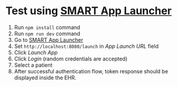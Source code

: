 # Test using [SMART App Launcher](http://launch.smarthealthit.org/?auth_error=&fhir_version_2=r4&iss=&launch_ehr=1&launch_url=http%3A%2F%2Flocalhost%3A8080%2Flaunch&patient=&prov_skip_auth=1&provider=&pt_skip_auth=1&public_key=&sde=&sim_ehr=1&token_lifetime=15&user_pt=)

1. Run `npm install` command
2. Run `npm run dev` command
3. Go to [SMART App Launcher](http://launch.smarthealthit.org/?auth_error=&fhir_version_2=r4&iss=&launch_ehr=1&launch_url=http%3A%2F%2Flocalhost%3A8080%2Flaunch&patient=&prov_skip_auth=1&provider=&pt_skip_auth=1&public_key=&sde=&sim_ehr=1&token_lifetime=15&user_pt=)
4. Set `http://localhost:8080/launch` in *App Launch URL* field
5. Click *Launch App*
6. Click *Login* (random credentials are accepted)
7. Select a patient
8. After successful authentication flow, token response should be displayed inside the EHR.
